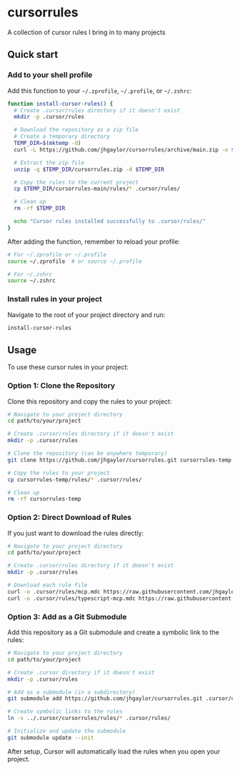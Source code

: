 # cursorrules

A collection of cursor rules I bring in to many projects

## Quick start

### Add to your shell profile

Add this function to your `~/.zprofile`, `~/.profile`, or `~/.zshrc`:

```bash
function install-cursor-rules() {
  # Create .cursor/rules directory if it doesn't exist
  mkdir -p .cursor/rules

  # Download the repository as a zip file
  # Create a temporary directory
  TEMP_DIR=$(mktemp -d)
  curl -L https://github.com/jhgaylor/cursorrules/archive/main.zip -o $TEMP_DIR/cursorrules.zip

  # Extract the zip file
  unzip -q $TEMP_DIR/cursorrules.zip -d $TEMP_DIR

  # Copy the rules to the current project
  cp $TEMP_DIR/cursorrules-main/rules/* .cursor/rules/

  # Clean up
  rm -rf $TEMP_DIR

  echo "Cursor rules installed successfully to .cursor/rules/"
}
```

After adding the function, remember to reload your profile:
```bash
# For ~/.zprofile or ~/.profile
source ~/.zprofile  # or source ~/.profile

# For ~/.zshrc
source ~/.zshrc
```

### Install rules in your project

Navigate to the root of your project directory and run:

```bash
install-cursor-rules
```

## Usage

To use these cursor rules in your project:

### Option 1: Clone the Repository

Clone this repository and copy the rules to your project:

```bash
# Navigate to your project directory
cd path/to/your/project

# Create .cursor/rules directory if it doesn't exist
mkdir -p .cursor/rules

# Clone the repository (can be anywhere temporary)
git clone https://github.com/jhgaylor/cursorrules.git cursorrules-temp

# Copy the rules to your project
cp cursorrules-temp/rules/* .cursor/rules/

# Clean up
rm -rf cursorrules-temp
```

### Option 2: Direct Download of Rules

If you just want to download the rules directly:

```bash
# Navigate to your project directory
cd path/to/your/project

# Create .cursor/rules directory if it doesn't exist
mkdir -p .cursor/rules

# Download each rule file
curl -o .cursor/rules/mcp.mdc https://raw.githubusercontent.com/jhgaylor/cursorrules/main/rules/mcp.mdc
curl -o .cursor/rules/typescript-mcp.mdc https://raw.githubusercontent.com/jhgaylor/cursorrules/main/rules/typescript-mcp.mdc
```

### Option 3: Add as a Git Submodule

Add this repository as a Git submodule and create a symbolic link to the rules:

```bash
# Navigate to your project directory
cd path/to/your/project

# Create .cursor directory if it doesn't exist
mkdir -p .cursor/rules

# Add as a submodule (in a subdirectory)
git submodule add https://github.com/jhgaylor/cursorrules.git .cursor/cursorrules

# Create symbolic links to the rules
ln -s ../.cursor/cursorrules/rules/* .cursor/rules/

# Initialize and update the submodule
git submodule update --init
```

After setup, Cursor will automatically load the rules when you open your project.
